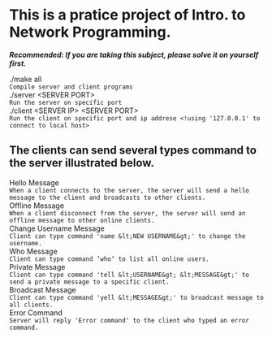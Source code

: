 This is a pratice project of Intro. to Network Programming.
====================================
***Recommended: If you are taking this subject, please solve it on yourself first.***
        
./make all  
`Compile server and client programs`   
./server &lt;SERVER PORT&gt;  
`Run the server on specific port`  
./client &lt;SERVER IP&gt; &lt;SERVER PORT&gt;  
`Run the client on specific port and ip addrese <!using '127.0.0.1' to connect to local host>`  

The clients can send several types command to the server illustrated below.  
------------------------------------
Hello Message  
`When a client connects to the server, the server will send a hello message to the client and broadcasts to other clients.`  
Offline Message   
`When a client disconnect from the server, the server will send an offline message to other online clients.`  
Change Username Message  
`Client can type command 'name &lt;NEW USERNAME&gt;' to change the username.`  
Who Message  
`Client can type command ’who‘ to list all online users.`  
Private Message  
`Client can type command 'tell &lt;USERNAME&gt; &lt;MESSAGE&gt;' to send a private message to a specific client.`  
Broadcast Message  
`Client can type command 'yell &lt;MESSAGE&gt;' to broadcast message to all clients.`  
Error Command  
`Server will reply 'Error command' to the client who typed an error command.`
